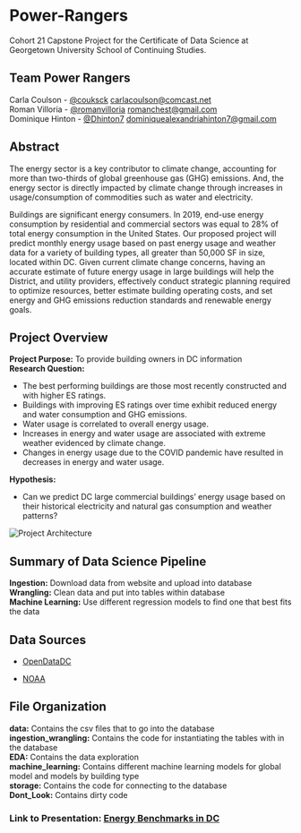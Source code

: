 # Power-Rangers
Cohort 21 Capstone Project for the Certificate of Data Science at Georgetown University School of Continuing Studies.



## Team Power Rangers

Carla Coulson - [@couksck](https://github.com/coulsck) <carlacoulson@comcast.net>  
Roman Villoria - [@romanvilloria](https://github.com/romanvilloria) <romanchest@gmail.com>  
Dominique Hinton - [@Dhinton7](https://github.com/DHinton7) <dominiquealexandriahinton7@gmail.com>  

## Abstract

The energy sector is a key contributor to climate change, accounting for more than two-thirds of global greenhouse gas (GHG) emissions. And, the energy sector is directly impacted by climate change through increases in usage/consumption of commodities such as water and electricity.

Buildings are significant energy consumers. In 2019, end-use energy consumption by residential and commercial sectors was equal to 28% of total energy consumption in the United States. Our proposed project will predict monthly energy usage based on past energy usage and weather data for a variety of building types, all greater than 50,000 SF in size, located within DC. Given current climate change concerns, having an accurate estimate of future energy usage in large buildings will help the District, and utility providers, effectively conduct strategic planning required to optimize resources, better estimate building operating costs, and set energy and GHG emissions reduction standards and renewable energy goals.


## Project Overview


**Project Purpose:** To provide building owners in DC information  
**Research Question:**  
* The best performing buildings are those most recently constructed and with higher ES ratings.  
* Buildings with improving ES ratings over time exhibit reduced energy and water consumption and GHG emissions.  
* Water usage is correlated to overall energy usage.  
* Increases in energy and water usage are associated with extreme weather evidenced by climate change.  
* Changes in energy usage due to the COVID pandemic have resulted in decreases in energy and water usage.  

**Hypothesis:**  
* Can we predict DC large commercial buildings’ energy usage based on their historical electricity and natural gas consumption and weather patterns? 

![Project Architecture](https://github.com/georgetown-analytics/Power-Rangers/blob/master/Dont_Look/Project%20Architecture.jpg)

## Summary of Data Science Pipeline


**Ingestion:** Download data from website and upload into database  
**Wrangling:** Clean data and put into tables within database  
**Machine Learning:** Use different regression models to find one that best fits the data

## Data Sources 

- [OpenDataDC](https://opendata.dc.gov/datasets/building-energy-benchmarks)

- [NOAA](https://www.ncdc.noaa.gov/)

## File Organization


**data:** Contains the csv files that to go into the database  
**ingestion_wrangling:** Contains the code for instantiating the tables with in the database  
**EDA:** Contains the data exploration  
**machine_learning:** Contains different machine learning models for global model and models by building type  
**storage:** Contains the code for connecting to the database  
**Dont_Look:** Contains dirty code  


### Link to Presentation: [Energy Benchmarks in DC](https://www2.slideshare.net/DominiqueHinton/energy-benchmarking-in-dc)




